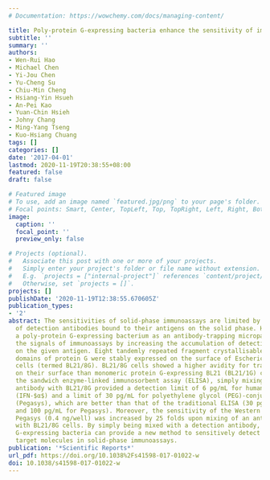 ```yaml
---
# Documentation: https://wowchemy.com/docs/managing-content/

title: Poly-protein G-expressing bacteria enhance the sensitivity of immunoassays
subtitle: ''
summary: ''
authors:
- Wen-Rui Hao
- Michael Chen
- Yi-Jou Chen
- Yu-Cheng Su
- Chiu-Min Cheng
- Hsiang-Yin Hsueh
- An-Pei Kao
- Yuan-Chin Hsieh
- Johny Chang
- Ming-Yang Tseng
- Kuo-Hsiang Chuang
tags: []
categories: []
date: '2017-04-01'
lastmod: 2020-11-19T20:38:55+08:00
featured: false
draft: false

# Featured image
# To use, add an image named `featured.jpg/png` to your page's folder.
# Focal points: Smart, Center, TopLeft, Top, TopRight, Left, Right, BottomLeft, Bottom, BottomRight.
image:
  caption: ''
  focal_point: ''
  preview_only: false

# Projects (optional).
#   Associate this post with one or more of your projects.
#   Simply enter your project's folder or file name without extension.
#   E.g. `projects = ["internal-project"]` references `content/project/deep-learning/index.md`.
#   Otherwise, set `projects = []`.
projects: []
publishDate: '2020-11-19T12:38:55.670605Z'
publication_types:
- '2'
abstract: The sensitivities of solid-phase immunoassays are limited by the quantity
  of detection antibodies bound to their antigens on the solid phase. Here, we developed
  a poly-protein G-expressing bacterium as an antibody-trapping microparticle to enhance
  the signals of immunoassays by increasing the accumulation of detection antibodies
  on the given antigen. Eight tandemly repeated fragment crystallisable (Fc) binding
  domains of protein G were stably expressed on the surface of Escherichia coli BL21
  cells (termed BL21/8G). BL21/8G cells showed a higher avidity for trapping antibodies
  on their surface than monomeric protein G-expressing BL21 (BL21/1G) cells did. In
  the sandwich enzyme-linked immunosorbent assay (ELISA), simply mixing the detection
  antibody with BL21/8G provided a detection limit of 6 pg/mL for human interferon-$α$
  (IFN-$α$) and a limit of 30 pg/mL for polyethylene glycol (PEG)-conjugated IFN-$α$
  (Pegasys), which are better than that of the traditional ELISA (30 pg/mL for IFN-$α$
  and 100 pg/mL for Pegasys). Moreover, the sensitivity of the Western blot for low-abundance
  Pegasys (0.4 ng/well) was increased by 25 folds upon mixing of an anti-PEG antibody
  with BL21/8G cells. By simply being mixed with a detection antibody, the poly-protein
  G-expressing bacteria can provide a new method to sensitively detect low-abundance
  target molecules in solid-phase immunoassays.
publication: '*Scientific Reports*'
url_pdf: https://doi.org/10.1038%2Fs41598-017-01022-w
doi: 10.1038/s41598-017-01022-w
---
```

